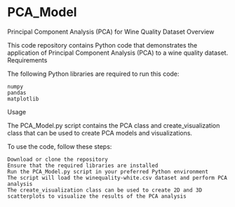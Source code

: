 # PCA_Model
Principal Component Analysis (PCA) for Wine Quality Dataset
Overview

This code repository contains Python code that demonstrates the application of Principal Component Analysis (PCA) to a wine quality dataset.
Requirements

The following Python libraries are required to run this code:

    numpy
    pandas
    matplotlib

Usage

The PCA_Model.py script contains the PCA class and create_visualization class that can be used to create PCA models and visualizations.

To use the code, follow these steps:

    Download or clone the repository
    Ensure that the required libraries are installed
    Run the PCA_Model.py script in your preferred Python environment
    The script will load the winequality-white.csv dataset and perform PCA analysis
    The create_visualization class can be used to create 2D and 3D scatterplots to visualize the results of the PCA analysis

